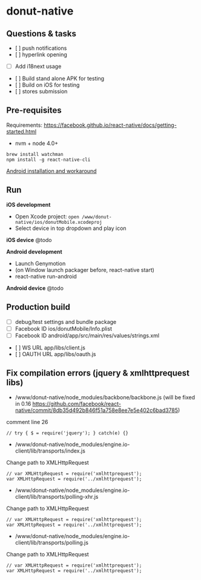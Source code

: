 # donut-native

## Questions & tasks

* [ ] push notifications
* [ ] hyperlink opening
* [ ] Add i18next usage
* [ ] Build stand alone APK for testing
* [ ] Build on iOS for testing
* [ ] stores submission

## Pre-requisites

Requirements: https://facebook.github.io/react-native/docs/getting-started.html

* nvm + node 4.0+

```
brew install watchman
npm install -g react-native-cli
```

[Android installation and workaround](./Android.md)

## Run

**iOS development**
* Open Xcode project: ```open /www/donut-native/ios/donutMobile.xcodeproj```
* Select device in top dropdown and play icon

**iOS device**
@todo 

**Android  development**
*  Launch Genymotion
* (on Window launch packager before, react-native start)
* react-native run-android

**Android device**
@todo

## Production build
 
* [ ] debug/test settings and bundle package
* [ ] Facebook ID ios/donutMobile/Info.plist
* [ ] Facebook ID android/app/src/main/res/values/strings.xml
* [ ] WS URL app/libs/client.js
* [ ] OAUTH URL app/libs/oauth.js

## Fix compilation errors (jquery & xmlhttprequest libs)

- /www/donut-native/node_modules/backbone/backbone.js (will be fixed in 0.16 https://github.com/facebook/react-native/commit/8db35d492b846f51a758e8ee7e5e402c6bad3785)

comment line 26

```
// try { $ = require('jquery'); } catch(e) {}
```

- /www/donut-native/node_modules/engine.io-client/lib/transports/index.js

Change path to XMLHttpRequest

```
// var XMLHttpRequest = require('xmlhttprequest');
var XMLHttpRequest = require('../xmlhttprequest');
```
 
- /www/donut-native/node_modules/engine.io-client/lib/transports/polling-xhr.js

Change path to XMLHttpRequest

```
// var XMLHttpRequest = require('xmlhttprequest');
var XMLHttpRequest = require('../xmlhttprequest');
```

- /www/donut-native/node_modules/engine.io-client/lib/transports/polling.js

Change path to XMLHttpRequest

```
// var XMLHttpRequest = require('xmlhttprequest');
var XMLHttpRequest = require('../xmlhttprequest');
```